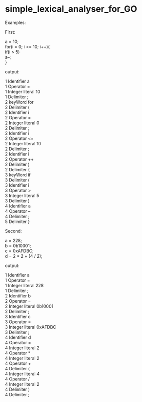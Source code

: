 <h1 class="code-line" data-line-start=0 data-line-end=1 ><a id="simple_lexical_analyser_for_GO_0"></a>simple_lexical_analyser_for_GO</h1>
<p class="has-line-data" data-line-start="2" data-line-end="3">Examples:</p>
<p class="has-line-data" data-line-start="4" data-line-end="5">First:</p>
<p class="has-line-data" data-line-start="6" data-line-end="11">a = 10;<br>
for(i = 0; i &lt;= 10; i++){<br>
if(i &gt; 5)<br>
a–;<br>
}</p>
<p class="has-line-data" data-line-start="12" data-line-end="13">output:</p>
<p class="has-line-data" data-line-start="14" data-line-end="42">1 Identifier a<br>
1 Operator =<br>
1 Integer literal 10<br>
1 Delimiter ;<br>
2 keyWord for<br>
2 Delimiter (<br>
2 Identifier i<br>
2 Operator =<br>
2 Integer literal 0<br>
2 Delimiter ;<br>
2 Identifier i<br>
2 Operator &lt;=<br>
2 Integer literal 10<br>
2 Delimiter ;<br>
2 Identifier i<br>
2 Operator ++<br>
2 Delimiter )<br>
2 Delimiter {<br>
3 keyWord if<br>
3 Delimiter (<br>
3 Identifier i<br>
3 Operator &gt;<br>
3 Integer literal 5<br>
3 Delimiter )<br>
4 Identifier a<br>
4 Operator –<br>
4 Delimiter ;<br>
5 Delimiter }</p>
<p class="has-line-data" data-line-start="43" data-line-end="44">Second:</p>
<p class="has-line-data" data-line-start="45" data-line-end="49">a = 228;<br>
b = 0b10001;<br>
c = 0xAFDBC;<br>
d = 2 * 2 + (4 / 2);</p>
<p class="has-line-data" data-line-start="50" data-line-end="51">output:</p>
<p class="has-line-data" data-line-start="52" data-line-end="76">1 Identifier a<br>
1 Operator =<br>
1 Integer literal 228<br>
1 Delimiter ;<br>
2 Identifier b<br>
2 Operator =<br>
2 Integer literal 0b10001<br>
2 Delimiter ;<br>
3 Identifier c<br>
3 Operator =<br>
3 Integer literal 0xAFDBC<br>
3 Delimiter ;<br>
4 Identifier d<br>
4 Operator =<br>
4 Integer literal 2<br>
4 Operator *<br>
4 Integer literal 2<br>
4 Operator +<br>
4 Delimiter (<br>
4 Integer literal 4<br>
4 Operator /<br>
4 Integer literal 2<br>
4 Delimiter )<br>
4 Delimiter ;</p>
